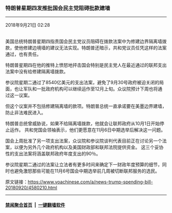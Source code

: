 ### 特朗普星期四发推批国会民主党阻碍批款建墙
------------------------

<div class="published">
 <span class="date" title="中国时间">
  <time datetime="2018-09-21T02:28:36+08:00">
   2018年9月21日 02:28
  </time>
 </span>
</div>
<br/>
<div class="wsw">
 <p>
  美国总统特朗普星期四指责国会民主党议员阻碍在拨款法案中为修建边界隔离墙拨款，使他修建边境墙的建议无法实现。特朗普还暗示，共和党议员任凭这样的法案通过，也有责任。
 </p>
 <p>
  特朗普星期四在他的推特上愤怒地抨击国会特别是民主党人在最近通过的联邦支出法案中没有给修建隔离墙拨款。
 </p>
 <p>
  参议院星期二通过了8540亿美元的支出法案，避免了9月30号政府被迫关闭的局面，也让军队和一批政府机构可以继续运作至12月上旬。众议院预计下周也将通过这一议案。
 </p>
 <p>
  但这个议案并不包括修建隔离墙的款项。特朗普总统一直承诺要在美墨边界建墙，防止非法难民进入。
 </p>
 <p>
  特朗普总统曾威胁说，如果不给隔离墙拨款，他就会让联邦政府从10月1日开始停止运作。 共和党国会领袖表示，他们更愿意在11月6日中期选举后解决这一问题。
 </p>
 <p>
  国会上周批准了另一项支出法案，众议院和参议院谈判代表目前正在讨论另一个法案，以便为另外几个政府机构以及美国财政部和联邦法院提供资金。 这三个妥协性的支出法案将涵盖联邦政府年度支出的90％。
 </p>
 <p>
  参议院星期二通过的法案让立法者有更多时间来确定下一财政年度预算的细节，同时也避免激怒那些可能在11月6号国会中期选举前几周被切断联邦服务的选民。
 </p>
</div>

原文链接：https://www.voachinese.com/a/news-trump-spending-bill-20180920/4580210.html


------------------------
#### [禁闻聚合首页](https://github.com/gfw-breaker/banned-news/blob/master/README.md) &nbsp;|&nbsp;  [一键翻墙软件](https://github.com/gfw-breaker/nogfw/blob/master/README.md)